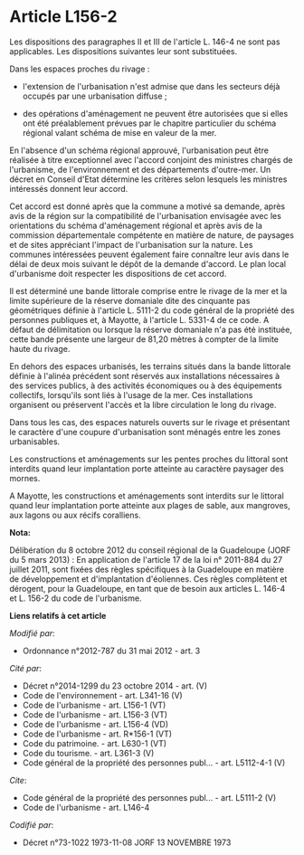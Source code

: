 # Article L156-2

Les dispositions des paragraphes II et III de l'article L. 146-4 ne sont pas applicables. Les dispositions suivantes leur
sont substituées. 

Dans les espaces proches du rivage :

- l'extension de l'urbanisation n'est admise que dans les secteurs déjà occupés par une urbanisation diffuse ;

- des opérations d'aménagement ne peuvent être autorisées que si elles ont été préalablement prévues par le chapitre
particulier du schéma régional valant schéma de mise en valeur de la mer. 

En l'absence d'un schéma régional approuvé, l'urbanisation peut être réalisée à titre exceptionnel avec l'accord conjoint des
ministres chargés de l'urbanisme, de l'environnement et des départements d'outre-mer. Un décret en Conseil d'Etat détermine
les critères selon lesquels les ministres intéressés donnent leur accord. 

Cet accord est donné après que la commune a motivé sa demande, après avis de la région sur la compatibilité de l'urbanisation
envisagée avec les orientations du schéma d'aménagement régional et après avis de la commission départementale compétente en
matière de nature, de paysages et de sites appréciant l'impact de l'urbanisation sur la nature. Les communes intéressées
peuvent également faire connaître leur avis dans le délai de deux mois suivant le dépôt de la demande d'accord. Le plan local
d'urbanisme doit respecter les dispositions de cet accord. 

Il est déterminé une bande littorale comprise entre le rivage de la mer et la limite supérieure de la réserve domaniale dite
des cinquante pas géométriques définie à l'article L. 5111-2 du code général de la propriété des personnes publiques et, à
Mayotte, à l'article L. 5331-4 de ce code. A défaut de délimitation ou lorsque la réserve domaniale n'a pas été instituée,
cette bande présente une largeur de 81,20 mètres à compter de la limite haute du rivage. 

En dehors des espaces urbanisés, les terrains situés dans la bande littorale définie à l'alinéa précédent sont réservés aux
installations nécessaires à des services publics, à des activités économiques ou à des équipements collectifs, lorsqu'ils
sont liés à l'usage de la mer. Ces installations organisent ou préservent l'accès et la libre circulation le long du rivage. 

Dans tous les cas, des espaces naturels ouverts sur le rivage et présentant le caractère d'une coupure d'urbanisation sont
ménagés entre les zones urbanisables. 

Les constructions et aménagements sur les pentes proches du littoral sont interdits quand leur implantation porte atteinte au
caractère paysager des mornes. 

A Mayotte, les constructions et aménagements sont interdits sur le littoral quand leur implantation porte atteinte aux plages
de sable, aux mangroves, aux lagons ou aux récifs coralliens.

**Nota:**

Délibération du 8 octobre 2012 du conseil régional de la Guadeloupe (JORF du 5 mars 2013) : En application de l'article 17 de
la loi n° 2011-884 du 27 juillet 2011, sont fixées des règles spécifiques à la Guadeloupe en matière de développement et
d'implantation d'éoliennes. Ces règles complètent et dérogent, pour la Guadeloupe, en tant que de besoin aux articles L.
146-4 et L. 156-2 du code de l'urbanisme.

**Liens relatifs à cet article**

_Modifié par_:

  - Ordonnance n°2012-787 du 31 mai 2012 - art. 3

_Cité par_:

  - Décret n°2014-1299 du 23 octobre 2014 - art. (V)
  - Code de l'environnement - art. L341-16 (V)
  - Code de l'urbanisme - art. L156-1 (VT)
  - Code de l'urbanisme - art. L156-3 (VT)
  - Code de l'urbanisme - art. L156-4 (VD)
  - Code de l'urbanisme - art. R*156-1 (VT)
  - Code du patrimoine. - art. L630-1 (VT)
  - Code du tourisme. - art. L361-3 (V)
  - Code général de la propriété des personnes publ... - art. L5112-4-1 (V)

_Cite_:

  - Code général de la propriété des personnes publ... - art. L5111-2 (V)
  - Code de l'urbanisme - art. L146-4

_Codifié par_:

  - Décret n°73-1022 1973-11-08 JORF 13 NOVEMBRE 1973

